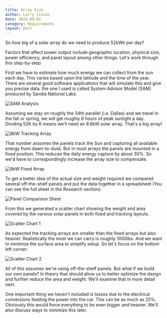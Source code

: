 ```yaml
---
title: Array Size
author: Larry Ciscon
date: 2024-09-01
category: Requirements
layout: post
---
```



So how big of a solar array do we need to produce 52kWh per day?  

Factors that affect power output include geographic location, physical size, power efficiency, and panel layout among other things.  Let's work through this step-by-step:

First we have to estimate how much energy we can collect from the sun each day.  This varies based upon the latitude and the time of the year.  There are several good software applications that will simulate this and give you precise data.  the one I used is called System Advisor Model (SAM) produced by Sandia National Labs.  

![SAM Analysis](/MartianRoadtrip/assets/images/SAMOutput1.png)

Assuming we stay on roughly the 34th parallel (i.e. Dallas) and we travel in the fall or spring, we will get roughly 6 hours of peak sunlight a day.  Dividing 52K by 6 means we'll need an 8.6kW solar array. That's a big array!

![8kW Tracking Array](/MartianRoadtrip/assets/images/SolarArray2.png)

That number assumes the panels track the Sun and capturing all available energy from dawn-to-dusk. But in most arrays the panels are mounted in a fixed position.  This reduces the daily energy capture by about 30%.  So we'd have to correspondingly increase the array size to compensate.  

![8kW Fixed Array](/MartianRoadtrip/assets/images/SolarArray1.png)

To get a better idea of the actual size and weight required we compared several off-the-shelf panels and put the data together in a spreadsheet (You can see the full sheet in the Research section):

![Panel Comparison Sheet](/MartianRoadtrip/assets/images/PanelComparisonSheet.png)

From this we generated a scatter chart showing the weight and area covered by the various solar panels in both fixed and tracking layouts.  

![Scatter Chart 1](/MartianRoadtrip/assets/images/ScatterChart1.png)

As expected the tracking arrays are smaller than the fixed arrays but also heavier.  Realistically the most we can carry is roughly 1000lbs. And we want to minimize the surface area to simplify setup.  So let's focus on the bottom left corner:

![Scatter Chart 2](/MartianRoadtrip/assets/images/ScatterChart2.png)

All of this assumes we're using off-the-shelf panels.  But what if we build our own panels? In theory that should allow us to better optimize the design and further reduce the area and weight.  We'll examine that in more detail next.

One important thing we haven't included is losses due to the electrical conversions feeding the power into the car.  This can be as much as 25%.  Obviously this would force everything to be even bigger and heavier. We'll also discuss ways to minimize this later.

